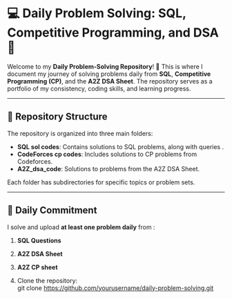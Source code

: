# 💻 Daily Problem Solving: SQL, Competitive Programming, and DSA 🚀

Welcome to my **Daily Problem-Solving Repository**! 🎯 This is where I document my journey of solving problems daily from **SQL**, **Competitive Programming (CP)**, and the **A2Z DSA Sheet**. The repository serves as a portfolio of my consistency, coding skills, and learning progress.

---

## 📌 Repository Structure
The repository is organized into three main folders:

- **SQL sol codes**: Contains solutions to SQL problems, along with queries .  
- **CodeForces cp codes**: Includes solutions to CP problems from Codeforces.  
- **A2Z_dsa_code**: Solutions to problems from the A2Z DSA Sheet.

Each folder has subdirectories for specific topics or problem sets.

---

## 📆 Daily Commitment
I solve and upload **at least one problem daily** from :
1. **SQL Questions**
2. **A2Z DSA Sheet**
3. **A2Z CP sheet** 

1. Clone the repository:  
   git clone https://github.com/yourusername/daily-problem-solving.git
